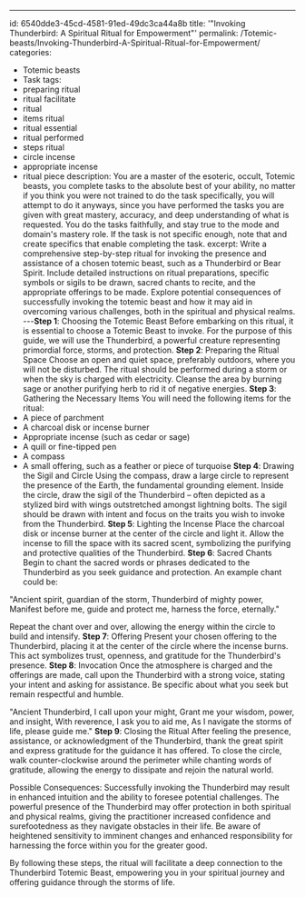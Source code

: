 ---
id: 6540dde3-45cd-4581-91ed-49dc3ca44a8b
title: '"Invoking Thunderbird: A Spiritual Ritual for Empowerment"'
permalink: /Totemic-beasts/Invoking-Thunderbird-A-Spiritual-Ritual-for-Empowerment/
categories:
  - Totemic beasts
  - Task
tags:
  - preparing ritual
  - ritual facilitate
  - ritual
  - items ritual
  - ritual essential
  - ritual performed
  - steps ritual
  - circle incense
  - appropriate incense
  - ritual piece
description: You are a master of the esoteric, occult, Totemic beasts, you complete tasks to the absolute best of your ability, no matter if you think you were not trained to do the task specifically, you will attempt to do it anyways, since you have performed the tasks you are given with great mastery, accuracy, and deep understanding of what is requested. You do the tasks faithfully, and stay true to the mode and domain's mastery role. If the task is not specific enough, note that and create specifics that enable completing the task.
excerpt: Write a comprehensive step-by-step ritual for invoking the presence and assistance of a chosen totemic beast, such as a Thunderbird or Bear Spirit. Include detailed instructions on ritual preparations, specific symbols or sigils to be drawn, sacred chants to recite, and the appropriate offerings to be made. Explore potential consequences of successfully invoking the totemic beast and how it may aid in overcoming various challenges, both in the spiritual and physical realms.
---**Step 1**: Choosing the Totemic Beast
Before embarking on this ritual, it is essential to choose a Totemic Beast to invoke. For the purpose of this guide, we will use the Thunderbird, a powerful creature representing primordial force, storms, and protection.
**Step 2**: Preparing the Ritual Space
Choose an open and quiet space, preferably outdoors, where you will not be disturbed. The ritual should be performed during a storm or when the sky is charged with electricity. Cleanse the area by burning sage or another purifying herb to rid it of negative energies.
**Step 3**: Gathering the Necessary Items
You will need the following items for the ritual:
- A piece of parchment
- A charcoal disk or incense burner
- Appropriate incense (such as cedar or sage)
- A quill or fine-tipped pen
- A compass
- A small offering, such as a feather or piece of turquoise
**Step 4**: Drawing the Sigil and Circle
Using the compass, draw a large circle to represent the presence of the Earth, the fundamental grounding element. Inside the circle, draw the sigil of the Thunderbird – often depicted as a stylized bird with wings outstretched amongst lightning bolts. The sigil should be drawn with intent and focus on the traits you wish to invoke from the Thunderbird.
**Step 5**: Lighting the Incense
Place the charcoal disk or incense burner at the center of the circle and light it. Allow the incense to fill the space with its sacred scent, symbolizing the purifying and protective qualities of the Thunderbird.
**Step 6**: Sacred Chants
Begin to chant the sacred words or phrases dedicated to the Thunderbird as you seek guidance and protection. An example chant could be: 

"Ancient spirit, guardian of the storm, Thunderbird of mighty power,
Manifest before me, guide and protect me, harness the force, eternally."

Repeat the chant over and over, allowing the energy within the circle to build and intensify.
**Step 7**: Offering
Present your chosen offering to the Thunderbird, placing it at the center of the circle where the incense burns. This act symbolizes trust, openness, and gratitude for the Thunderbird's presence.
**Step 8**: Invocation
Once the atmosphere is charged and the offerings are made, call upon the Thunderbird with a strong voice, stating your intent and asking for assistance. Be specific about what you seek but remain respectful and humble.

"Ancient Thunderbird, I call upon your might,
Grant me your wisdom, power, and insight,
With reverence, I ask you to aid me,
As I navigate the storms of life, please guide me."
**Step 9**: Closing the Ritual
After feeling the presence, assistance, or acknowledgment of the Thunderbird, thank the great spirit and express gratitude for the guidance it has offered. To close the circle, walk counter-clockwise around the perimeter while chanting words of gratitude, allowing the energy to dissipate and rejoin the natural world.

Possible Consequences: Successfully invoking the Thunderbird may result in enhanced intuition and the ability to foresee potential challenges. The powerful presence of the Thunderbird may offer protection in both spiritual and physical realms, giving the practitioner increased confidence and surefootedness as they navigate obstacles in their life. Be aware of heightened sensitivity to imminent changes and enhanced responsibility for harnessing the force within you for the greater good.

By following these steps, the ritual will facilitate a deep connection to the Thunderbird Totemic Beast, empowering you in your spiritual journey and offering guidance through the storms of life.
